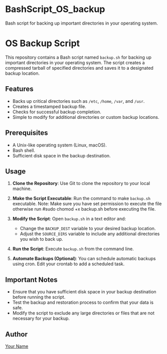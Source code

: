 # BashScript_OS_backup
Bash script for backing up important directories in your operating system.

# OS Backup Script
This repository contains a Bash script named `backup.sh` for backing up important directories in your operating system. The script creates a compressed tarball of specified directories and saves it to a designated backup location.

## Features

- Backs up critical directories such as `/etc`, `/home`, `/var`, and `/usr`.
- Creates a timestamped backup file.
- Checks for successful backup completion.
- Simple to modify for additional directories or custom backup locations.

## Prerequisites

- A Unix-like operating system (Linux, macOS).
- Bash shell.
- Sufficient disk space in the backup destination.

## Usage

1. **Clone the Repository**:
   Use Git to clone the repository to your local machine.

2. **Make the Script Executable**:
   Run the command to make `backup.sh` executable. Note: Make sure you have set permission to execute the file otherwise run #sudo chomod +x backup.sh before executing the file.

3. **Modify the Script**:
   Open `backup.sh` in a text editor and:
   - Change the `BACKUP_DEST` variable to your desired backup location.
   - Adjust the `SOURCE_DIRS` variable to include any additional directories you wish to back up.

4. **Run the Script**:
   Execute `backup.sh` from the command line.

5. **Automate Backups (Optional)**:
   You can schedule automatic backups using cron. Edit your crontab to add a scheduled task.

## Important Notes

- Ensure that you have sufficient disk space in your backup destination before running the script.
- Test the backup and restoration process to confirm that your data is safe.
- Modify the script to exclude any large directories or files that are not necessary for your backup.

## Author

[Your Name](https://github.com/hariravendran)
